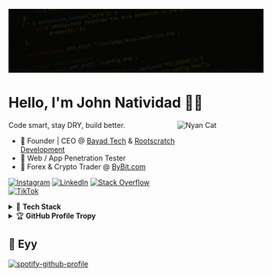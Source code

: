 
![Cover](https://github.com/jaycee0610/jaycee0610/blob/main/cover.gif?raw=true)

# Hello, I'm John Natividad 🤖🦾
Code smart, stay DRY, build better.
<img align="right" alt="Nyan Cat" height="200" width="170" src="https://media.tenor.com/xzjlrhYq_lQAAAAj/cat-nyan-cat.gif">


- 🥇 Founder | CEO @ [Bayad Tech](https://bayad.tech/) & [Rootscratch Development](https://rootscratch.com/)
- 🐛 Web / App Penetration Tester
- 💸 Forex & Crypto Trader @ [ByBit.com](https://www.bybit.com/invite?ref=N7JKN8)

[![Instagram](https://img.shields.io/badge/Instagram-%23E4405F.svg?logo=Instagram&logoColor=white)](https://instagram.com/jaycee0610) [![LinkedIn](https://img.shields.io/badge/LinkedIn-%230077B5.svg?logo=linkedin&logoColor=white)](https://linkedin.com/in/jaycee0610) [![Stack Overflow](https://img.shields.io/badge/-Stackoverflow-FE7A16?logo=stack-overflow&logoColor=white)](https://stackoverflow.com/users/19294127/jaycee) [![TikTok](https://img.shields.io/badge/TikTok-%23000000.svg?logo=TikTok&logoColor=white)](https://tiktok.com/@morningstar.jaycee) 



<details>
      <summary>🤖 <b>Tech Stack</b></summary><br />
      
  ![techstack](https://skillicons.dev/icons?i=html,css,js,php,wordpress,mysql,py,docker,md,git,bash,cloudflare,jquery,nginx,vscode,postman,kali&theme=dark)
      
</details>

<details>
      <summary>&#127942 <b>GitHub Profile Tropy</b></summary><br/>
      
  ![Github Trophy](https://github-profile-trophy.vercel.app/?username=jaycee0610&theme=darkhub)
  
</details>


## 🎼 Eyy 
[![spotify-github-profile](https://spotify-github-profile.kittinanx.com/api/view?uid=31vbwkxr7dgkepbgq7kwdowbm7a4&cover_image=true&theme=natemoo-re&show_offline=true&background_color=121212&interchange=false&bar_color=53b14f&bar_color_cover=false)](https://github.com/kittinan/spotify-github-profile)
